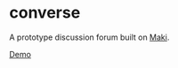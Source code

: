 converse
========

A prototype discussion forum built on [Maki](https://github.com/martindale/maki).

[Demo](https://converse.fm/)

